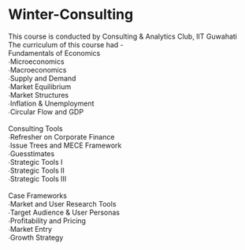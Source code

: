 # Winter-Consulting
This course is conducted by Consulting &amp; Analytics Club, IIT Guwahati 
<br>The curriculum of this course had -
<br>Fundamentals of Economics
<br>∙Microeconomics
<br>∙Macroeconomics
<br>∙Supply and Demand
<br>∙Market Equilibrium
<br>∙Market Structures
<br>∙Inflation & Unemployment
<br>∙Circular Flow and GDP
<br>
<br>Consulting Tools
<br>∙Refresher on Corporate Finance
<br>∙Issue Trees and MECE Framework
<br>∙Guesstimates
<br>∙Strategic Tools I
<br>∙Strategic Tools II
<br>∙Strategic Tools III
<br>
<br>Case Frameworks
<br>∙Market and User Research Tools
<br>∙Target Audience & User Personas
<br>∙Profitability and Pricing
<br>∙Market Entry
<br>∙Growth Strategy
